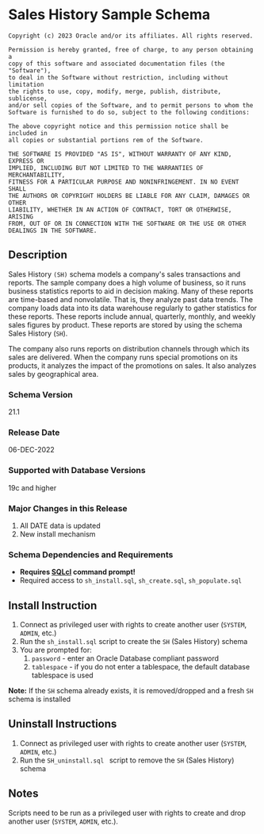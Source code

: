 # Sales History Sample Schema

```
Copyright (c) 2023 Oracle and/or its affiliates. All rights reserved.

Permission is hereby granted, free of charge, to any person obtaining a
copy of this software and associated documentation files (the "Software"),
to deal in the Software without restriction, including without limitation
the rights to use, copy, modify, merge, publish, distribute, sublicense,
and/or sell copies of the Software, and to permit persons to whom the
Software is furnished to do so, subject to the following conditions:

The above copyright notice and this permission notice shall be included in
all copies or substantial portions rem of the Software.

THE SOFTWARE IS PROVIDED "AS IS", WITHOUT WARRANTY OF ANY KIND, EXPRESS OR
IMPLIED, INCLUDING BUT NOT LIMITED TO THE WARRANTIES OF MERCHANTABILITY,
FITNESS FOR A PARTICULAR PURPOSE AND NONINFRINGEMENT. IN NO EVENT SHALL
THE AUTHORS OR COPYRIGHT HOLDERS BE LIABLE FOR ANY CLAIM, DAMAGES OR OTHER
LIABILITY, WHETHER IN AN ACTION OF CONTRACT, TORT OR OTHERWISE, ARISING
FROM, OUT OF OR IN CONNECTION WITH THE SOFTWARE OR THE USE OR OTHER
DEALINGS IN THE SOFTWARE.
```

## Description

Sales History `(SH)` schema models a company's sales transactions and reports.
The sample company does a high volume of business, so it runs business
statistics reports to aid in decision making. Many of these reports are
time-based and nonvolatile. That is, they analyze past data trends. The company
loads data into its data warehouse regularly to gather statistics for
these reports. These reports include annual, quarterly, monthly, and weekly
sales figures by product. These reports are stored by using the schema
Sales History (`SH`).

The company also runs reports on distribution channels through which its
sales are delivered. When the company runs special promotions on its products,
it analyzes the impact of the promotions on sales. It also analyzes sales
by geographical area.

### Schema Version

21.1

### Release Date

06-DEC-2022

### Supported with Database Versions

19c and higher

### Major Changes in this Release

1. All DATE data is updated
2. New install mechanism

### Schema Dependencies and Requirements

- **Requires [SQLcl](https://oracle.com/sqlcl) command prompt!**
- Required access to `sh_install.sql`, `sh_create.sql`, `sh_populate.sql`

## Install Instruction

1. Connect as privileged user with rights to create another user (`SYSTEM`, `ADMIN`, etc.)
2. Run the `sh_install.sql` script to create the `SH` (Sales History) schema
3. You are prompted for:
   1. `password` - enter an Oracle Database compliant password
   2. `tablespace` - if you do not enter a tablespace, the default database tablespace is used

**Note:** If the `SH` schema already exists, it is removed/dropped and
a fresh `SH` schema is installed

## Uninstall Instructions

1. Connect as privileged user with rights to create another user (`SYSTEM`, `ADMIN`, etc.)
2. Run the `SH_uninstall.sql ` script to remove the `SH` (Sales History) schema

## Notes

Scripts need to be run as a privileged user with rights to create and drop another user (`SYSTEM`, `ADMIN`, etc.).
